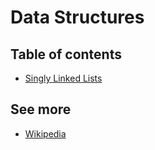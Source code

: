 # Data Structures

## Table of contents
  - [Singly Linked Lists](./src/singly-linked-lists/README.md)

## See more
  - [Wikipedia](https://en.wikipedia.org/wiki/Data_structure)